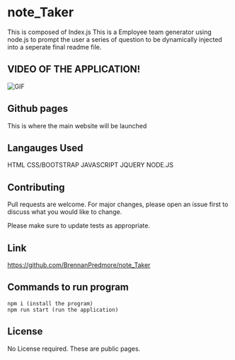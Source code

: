 # note_Taker

This is composed of Index.js
This is a Employee team generator using node.js to prompt the user a series of question to be dynamically injected into a seperate final readme file.

## VIDEO OF THE APPLICATION!
![GIF]()

## Github pages 

This is where the main website will be launched 


## Langauges Used

HTML
CSS/BOOTSTRAP
JAVASCRIPT
JQUERY
NODE.JS

## Contributing
Pull requests are welcome. For major changes, please open an issue first to discuss what you would like to change.

Please make sure to update tests as appropriate.

## Link
https://github.com/BrennanPredmore/note_Taker

## Commands to run program
```
npm i (install the program)
npm run start (run the application)
```

## License
No License required. These are public pages. 